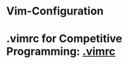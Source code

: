 # Vim-Configuration

# .vimrc for Competitive Programming: [.vimrc](https://github.com/aam-icpmst/Vim-Configuration/blob/main/.vimrc)
